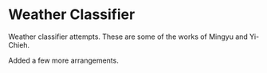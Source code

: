 # Weather Classifier
Weather classifier attempts.
These are some of the works of Mingyu and Yi-Chieh.

Added a few more arrangements.
